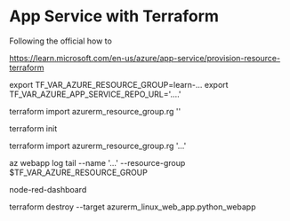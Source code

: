# App Service with Terraform

Following the official how to

https://learn.microsoft.com/en-us/azure/app-service/provision-resource-terraform


export TF_VAR_AZURE_RESOURCE_GROUP=learn-...
export TF_VAR_AZURE_APP_SERVICE_REPO_URL='....'

terraform import azurerm_resource_group.rg ''

terraform init

terraform import azurerm_resource_group.rg '...'

az webapp log tail --name '...' --resource-group $TF_VAR_AZURE_RESOURCE_GROUP


node-red-dashboard

terraform destroy --target azurerm_linux_web_app.python_webapp

